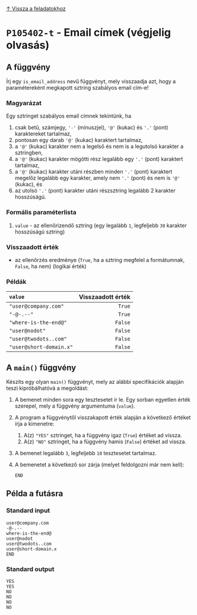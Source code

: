 
[↑ Vissza a feladatokhoz](./README.md)

# `P105402-t` - Email címek (végjelig olvasás)

## A függvény

Írj egy `is_email_address` nevű függvényt, mely visszaadja azt, hogy a paramétereként megkapott sztring szabályos email cím-e!
### Magyarázat
Egy sztringet szabályos email címnek tekintünk, ha

1. csak betű, számjegy, `'-'` (mínuszjel), `'@'` (kukac) és `'.'` (pont) karaktereket tartalmaz,
1. pontosan egy darab `'@'` (kukac) karaktert tartalmaz,
1. a `'@'` (kukac) karakter nem a legelső és nem is a legutolsó karakter a sztringben,
1. a `'@'` (kukac) karakter mögötti rész legalább egy `'.'` (pont) karaktert tartalmaz,
1. a `'@'` (kukac) karakter utáni részben minden `'.'` (pont) karaktert megelőz legalább egy karakter, amely nem `'.'` (pont) és nem is `'@'` (kukac), és
1. az utolsó `'.'` (pont) karakter utáni részsztring legalább 2 karakter hosszúságú.

### Formális paraméterlista

1. `value` - az ellenőrizendő sztring (egy legalább `1`, legfeljebb `30` karakter hosszúságú sztring)

### Visszaadott érték

* az ellenőrzés eredménye (`True`, ha a sztring megfelel a formátumnak, `False`, ha nem) (logikai érték)

### Példák

| `value` | Visszaadott érték | 
| :--- | --: | 
| `"user@company.com"` | `True` | 
| `"-@-.--"` | `True` | 
| `"where-is-the-end@"` | `False` | 
| `"user@nodot"` | `False` | 
| `"user@twodots..com"` | `False` | 
| `"user@short-domain.x"` | `False` | 

## A `main()` függvény

Készíts egy olyan `main()` függvényt, mely az alábbi specifikációk alapján teszi kipróbálhatóvá a megoldást:

1. A bemenet minden sora egy tesztesetet ír le. Egy sorban egyetlen érték szerepel, mely a függvény argumentuma (`value`).
1. A program a függvénytől visszakapott érték alapján a következő értéket írja a kimenetre:
	1. A(z) `"YES"` sztringet, ha a függvény igaz (`True`) értéket ad vissza.
	1. A(z) `"NO"` sztringet, ha a függvény hamis (`False`) értéket ad vissza.
1. A bemenet legalább `3`, legfeljebb `10` tesztesetet tartalmaz.
1. A bemenetet a következő sor zárja (melyet feldolgozni már nem kell):

	```
	END
	```

## Példa a futásra

### Standard input

```
user@company.com
-@-.--
where-is-the-end@
user@nodot
user@twodots..com
user@short-domain.x
END
```

### Standard output

```
YES
YES
NO
NO
NO
NO
```
